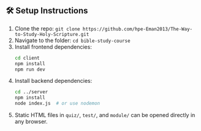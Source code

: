 ## 🛠️ Setup Instructions

1. Clone the repo: `git clone https://github.com/hpe-Eman2013/The-Way-to-Study-Holy-Scripture.git`
2. Navigate to the folder: `cd bible-study-course`
3. Install frontend dependencies:
   ```bash
   cd client
   npm install
   npm run dev
   ```
4. Install backend dependencies:
   ```bash
   cd ../server
   npm install
   node index.js  # or use nodemon
   ```
5. Static HTML files in `quiz/`, `test/`, and `module/` can be opened directly in any browser.
